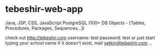 # tebeshir-web-app

Java, JSP, CSS, JavaScript
PostgreSQL (100+ DB Objects - [Tables, Procedures, Packages, Sequences...])

check out http://tebeshir.com
username: test
password: test
or just start typing your school name
if it doesn't exist, mail yetkin@tebeshir.com
...
